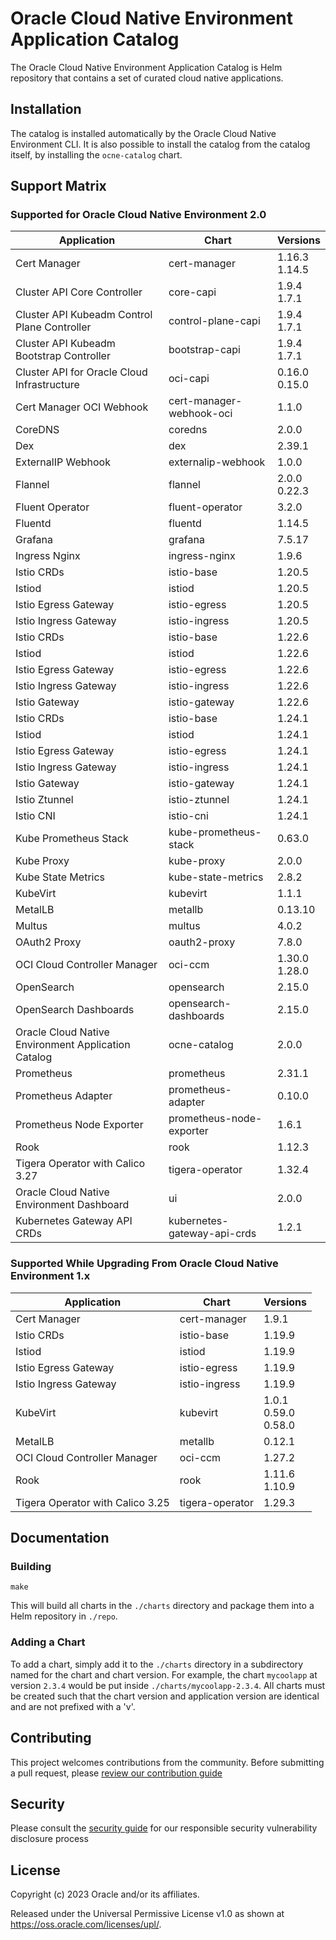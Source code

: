 # Oracle Cloud Native Environment Application Catalog

The Oracle Cloud Native Environment Application Catalog is Helm repository
that contains a set of curated cloud native applications.

## Installation

The catalog is installed automatically by the Oracle Cloud Native Environment
CLI.  It is also possible to install the catalog from the catalog itself, by
installing the `ocne-catalog` chart.

## Support Matrix

### Supported for Oracle Cloud Native Environment 2.0

| Application                                         | Chart                       | Versions         |
|-----------------------------------------------------|-----------------------------|------------------|
| Cert Manager                                        | cert-manager                | 1.16.3<br>1.14.5 |
| Cluster API Core Controller                         | core-capi                   | 1.9.4<br>1.7.1   |
| Cluster API Kubeadm Control Plane Controller        | control-plane-capi          | 1.9.4<br>1.7.1   |
| Cluster API Kubeadm Bootstrap Controller            | bootstrap-capi              | 1.9.4<br>1.7.1   |
| Cluster API for Oracle Cloud Infrastructure         | oci-capi                    | 0.16.0<br>0.15.0 |
| Cert Manager OCI Webhook                            | cert-manager-webhook-oci    | 1.1.0            |
| CoreDNS                                             | coredns                     | 2.0.0            |
| Dex                                                 | dex                         | 2.39.1           |
| ExternalIP Webhook                                  | externalip-webhook          | 1.0.0            |
| Flannel                                             | flannel                     | 2.0.0<br>0.22.3  |
| Fluent Operator                                     | fluent-operator             | 3.2.0            |
| Fluentd                                             | fluentd                     | 1.14.5           |
| Grafana                                             | grafana                     | 7.5.17           |
| Ingress Nginx                                       | ingress-nginx               | 1.9.6            |
| Istio CRDs                                          | istio-base                  | 1.20.5           |
| Istiod                                              | istiod                      | 1.20.5           |
| Istio Egress Gateway                                | istio-egress                | 1.20.5           |
| Istio Ingress Gateway                               | istio-ingress               | 1.20.5           |
| Istio CRDs                                          | istio-base                  | 1.22.6           |
| Istiod                                              | istiod                      | 1.22.6           |
| Istio Egress Gateway                                | istio-egress                | 1.22.6           |
| Istio Ingress Gateway                               | istio-ingress               | 1.22.6           |
| Istio Gateway                                       | istio-gateway               | 1.22.6           |
| Istio CRDs                                          | istio-base                  | 1.24.1           |
| Istiod                                              | istiod                      | 1.24.1           |
| Istio Egress Gateway                                | istio-egress                | 1.24.1           |
| Istio Ingress Gateway                               | istio-ingress               | 1.24.1           |
| Istio Gateway                                       | istio-gateway               | 1.24.1           |
| Istio Ztunnel                                       | istio-ztunnel               | 1.24.1           |
| Istio CNI                                           | istio-cni                   | 1.24.1           |
| Kube Prometheus Stack                               | kube-prometheus-stack       | 0.63.0           |
| Kube Proxy                                          | kube-proxy                  | 2.0.0            |
| Kube State Metrics                                  | kube-state-metrics          | 2.8.2            |
| KubeVirt                                            | kubevirt                    | 1.1.1            |
| MetalLB                                             | metallb                     | 0.13.10          |
| Multus                                              | multus                      | 4.0.2            |
| OAuth2 Proxy                                        | oauth2-proxy                | 7.8.0            |
| OCI Cloud Controller Manager                        | oci-ccm                     | 1.30.0<br>1.28.0 |
| OpenSearch                                          | opensearch                  | 2.15.0           |
| OpenSearch Dashboards                               | opensearch-dashboards       | 2.15.0           |
| Oracle Cloud Native Environment Application Catalog | ocne-catalog                | 2.0.0            |
| Prometheus                                          | prometheus                  | 2.31.1           |
| Prometheus Adapter                                  | prometheus-adapter          | 0.10.0           |
| Prometheus Node Exporter                            | prometheus-node-exporter    | 1.6.1            |
| Rook                                                | rook                        | 1.12.3           |
| Tigera Operator with Calico 3.27                    | tigera-operator             | 1.32.4           |
| Oracle Cloud Native Environment Dashboard           | ui                          | 2.0.0            |
| Kubernetes Gateway API CRDs                         | kubernetes-gateway-api-crds | 1.2.1            |

### Supported While Upgrading From Oracle Cloud Native Environment 1.x

| Application | Chart | Versions |
|-------------|-------|----------|
| Cert Manager | cert-manager | 1.9.1 |
| Istio CRDs | istio-base | 1.19.9 |
| Istiod | istiod | 1.19.9 |
| Istio Egress Gateway | istio-egress | 1.19.9 |
| Istio Ingress Gateway | istio-ingress | 1.19.9 |
| KubeVirt | kubevirt | 1.0.1<br>0.59.0<br>0.58.0 |
| MetalLB | metallb | 0.12.1 |
| OCI Cloud Controller Manager | oci-ccm | 1.27.2 |
| Rook | rook | 1.11.6<br>1.10.9 |
| Tigera Operator with Calico 3.25 | tigera-operator | 1.29.3 |

## Documentation

### Building

```
make
```

This will build all charts in the `./charts` directory and package them into
a Helm repository in `./repo`.

### Adding a Chart

To add a chart, simply add it to the `./charts` directory in a subdirectory
named for the chart and chart version.  For example, the chart `mycoolapp` at
version `2.3.4` would be put inside `./charts/mycoolapp-2.3.4`.  All charts
must be created such that the chart version and application version are
identical and are not prefixed with a 'v'.

## Contributing


This project welcomes contributions from the community. Before submitting a pull request, please [review our contribution guide](./CONTRIBUTING.md)

## Security

Please consult the [security guide](./SECURITY.md) for our responsible security vulnerability disclosure process

## License

Copyright (c) 2023 Oracle and/or its affiliates.

Released under the Universal Permissive License v1.0 as shown at
<https://oss.oracle.com/licenses/upl/>.
